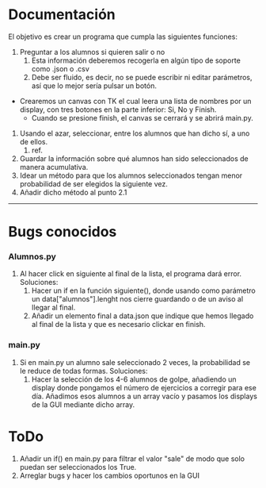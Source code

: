 # Documentación

El objetivo es crear un programa que cumpla las siguientes funciones:

1. Preguntar a los alumnos si quieren salir o no
   1. Esta información deberemos recogerla en algún tipo de soporte como .json o .csv
   2. Debe ser fluido, es decir, no se puede escribir ni editar parámetros, así que lo mejor sería pulsar un botón.

- Crearemos un canvas con TK el cual leera una lista de nombres por un display, con tres botones en la parte inferior: Si, No y Finish.
  - Cuando se presione finish, el canvas se cerrará y se abrirá main.py.

1. Usando el azar, seleccionar, entre los alumnos que han dicho sí, a uno de ellos.
   1. ref.
2. Guardar la información sobre qué alumnos han sido seleccionados de manera acumulativa.
3. Idear un método para que los alumnos seleccionados tengan menor probabilidad de ser elegidos la siguiente vez.
4. Añadir dicho método al punto 2.1

---

# Bugs conocidos

### Alumnos.py

1. Al hacer click en siguiente al final de la lista, el programa dará error. Soluciones:
   1. Hacer un if en la función siguiente(), donde usando como parámetro un data\["alumnos"].lenght nos cierre guardando o de un aviso al llegar al final.
   2. Añadir un elemento final a data.json que indique que hemos llegado al final de la lista y que es necesario clickar en finish.

### main.py

1. Si en main.py un alumno sale seleccionado 2 veces, la probabilidad se le reduce de todas formas. Soluciones:
   1. Hacer la selección de los 4-6 alumnos de golpe, añadiendo un display donde pongamos el número de ejercicios a corregir para ese día. Añadimos esos alumnos a un array vacío y pasamos los displays de la GUI mediante dicho array.

# ToDo

1. Añadir un if() en main.py para filtrar el valor "sale" de modo que solo puedan ser seleccionados los True.
2. Arreglar bugs y hacer los cambios oportunos en la GUI
